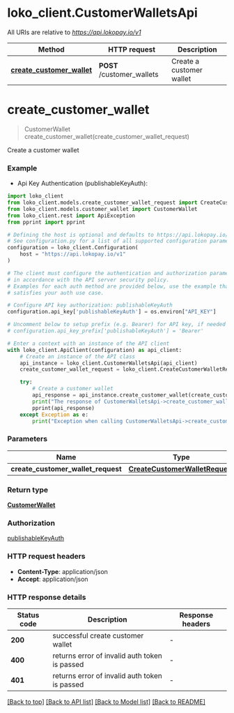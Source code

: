 # loko_client.CustomerWalletsApi

All URIs are relative to *https://api.lokopay.io/v1*

Method | HTTP request | Description
------------- | ------------- | -------------
[**create_customer_wallet**](CustomerWalletsApi.md#create_customer_wallet) | **POST** /customer_wallets | Create a customer wallet


# **create_customer_wallet**
> CustomerWallet create_customer_wallet(create_customer_wallet_request)

Create a customer wallet

### Example

* Api Key Authentication (publishableKeyAuth):

```python
import loko_client
from loko_client.models.create_customer_wallet_request import CreateCustomerWalletRequest
from loko_client.models.customer_wallet import CustomerWallet
from loko_client.rest import ApiException
from pprint import pprint

# Defining the host is optional and defaults to https://api.lokopay.io/v1
# See configuration.py for a list of all supported configuration parameters.
configuration = loko_client.Configuration(
    host = "https://api.lokopay.io/v1"
)

# The client must configure the authentication and authorization parameters
# in accordance with the API server security policy.
# Examples for each auth method are provided below, use the example that
# satisfies your auth use case.

# Configure API key authorization: publishableKeyAuth
configuration.api_key['publishableKeyAuth'] = os.environ["API_KEY"]

# Uncomment below to setup prefix (e.g. Bearer) for API key, if needed
# configuration.api_key_prefix['publishableKeyAuth'] = 'Bearer'

# Enter a context with an instance of the API client
with loko_client.ApiClient(configuration) as api_client:
    # Create an instance of the API class
    api_instance = loko_client.CustomerWalletsApi(api_client)
    create_customer_wallet_request = loko_client.CreateCustomerWalletRequest() # CreateCustomerWalletRequest | 

    try:
        # Create a customer wallet
        api_response = api_instance.create_customer_wallet(create_customer_wallet_request)
        print("The response of CustomerWalletsApi->create_customer_wallet:\n")
        pprint(api_response)
    except Exception as e:
        print("Exception when calling CustomerWalletsApi->create_customer_wallet: %s\n" % e)
```



### Parameters


Name | Type | Description  | Notes
------------- | ------------- | ------------- | -------------
 **create_customer_wallet_request** | [**CreateCustomerWalletRequest**](CreateCustomerWalletRequest.md)|  | 

### Return type

[**CustomerWallet**](CustomerWallet.md)

### Authorization

[publishableKeyAuth](../README.md#publishableKeyAuth)

### HTTP request headers

 - **Content-Type**: application/json
 - **Accept**: application/json

### HTTP response details

| Status code | Description | Response headers |
|-------------|-------------|------------------|
**200** | successful create customer wallet |  -  |
**400** | returns error of invalid auth token is passed |  -  |
**401** | returns error of invalid auth token is passed |  -  |

[[Back to top]](#) [[Back to API list]](../README.md#documentation-for-api-endpoints) [[Back to Model list]](../README.md#documentation-for-models) [[Back to README]](../README.md)

